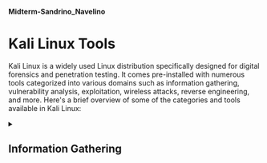 **Midterm-Sandrino_Navelino**
# **Kali Linux Tools** 

Kali Linux is a widely used Linux distribution specifically designed for digital forensics and penetration testing. It comes pre-installed with numerous tools categorized into various domains such as information gathering, vulnerability analysis, exploitation, wireless attacks, reverse engineering, and more. Here's a brief overview of some of the categories and tools available in Kali Linux:

<details>
<summary><h2>Information Gathering</h2></summary>

  Tools in this category are used to gather information about targets, including hosts, networks, and services.<br>
  Examples of this are below:

## 1. Nmap

Nmap (Network Mapper) is a powerful open-source network scanning tool used for discovering hosts and services on a computer network, thus creating a "map" of the network.

- YouTube Video: [Introduction to Nmap - Network Scanning Basics](https://www.youtube.com/watch?v=6-Uemw0aYXM)
  - Command: `nmap <target>`
    <details>
    <summary>Copy Command</summary>
    
    ```
    nmap <target>
    ```
    </details>

## 2. theHarvester

theHarvester is a tool for gathering email accounts, subdomains, virtual hosts, and open ports from public sources like search engines and PGP key servers.

- YouTube Video: [theHarvester - Information Gathering Tool](https://www.youtube.com/watch?v=t-cjcJJa0fQ)
  - Command: `theharvester -d <target> -l <limit>`
    <details>
    <summary>Copy Command</summary>
    
    ```
    theharvester -d <target> -l <limit>
    ```
    </details>

## 3. Recon-ng

Recon-ng is a full-featured web reconnaissance framework written in Python. It provides a powerful environment for conducting reconnaissance and open-source intelligence gathering on a target.

- YouTube Video: [Recon-ng - Open Source Intelligence Framework](https://www.youtube.com/watch?v=ybA2SoO97bA)
  - Command: `recon-ng`
    <details>
    <summary>Copy Command</summary>
    
    ```
    recon-ng
    ```
    </details>

## 4. Maltego

Maltego is a data visualization tool used for open-source intelligence and forensics investigations. It allows users to visualize complex relationships among entities gathered from various sources.

- YouTube Video: [Maltego CE Tutorial](https://www.youtube.com/watch?v=mv-vtcvt1l8)
  - Additional Information: Maltego offers Community Edition (CE) for free, with limited functionalities compared to the commercial version.
    ```
    Maltego offers Community Edition (CE) for free, with limited functionalities compared to the commercial version.
    ```

## 5. SpiderFoot

SpiderFoot is an open-source intelligence automation tool that enables users to gather information from various sources, including search engines, social media platforms, and public databases.

- YouTube Video: [SpiderFoot - Open Source Intelligence Automation Tool](https://www.youtube.com/watch?v=Lwe5amqP5kc)
  - Additional Information: SpiderFoot provides a user-friendly web interface for configuring and running scans.
    ```
    SpiderFoot provides a user-friendly web interface for configuring and running scans.
    ```
## 6. Amass

Amass is a tool used for network mapping, it discovers and enumerates subdomains through various techniques.
- YouTube Video: [Amass - Network Mapping Tool](https://www.youtube.com/watch?v=YTzZ5IVmmRM)
  - Command: `amass enum -d example.com`
    ```
    amass enum -d example.com
    ```

## 7. Dmitry

Dmitry is an information gathering tool used for gathering intelligence about a target by performing a variety of tasks such as subdomain enumeration, port scanning, and more.
- YouTube Video: [Dmitry - Information Gathering Tool](https://www.youtube.com/watch?v=6Gd9GXbhjWc)
  - Command: `dmitry -winsepo example.txt example.com`
    ```
    dmitry -winsepo example.txt example.com
    ```

## 8. Ike-scan

Ike-scan is a command-line tool used for discovering, fingerprinting, and testing IPsec VPN systems.
- YouTube Video: [Ike-scan - IPsec VPN Testing Tool](https://www.youtube.com/watch?v=YYZZma27S-A)
  - Command: `ike-scan <target>`
    ```
    ike-scan <target>
    ```

## 9. Legion (Root)

Legion (Root) is a multi-purpose security auditing and penetration testing framework which provides an easy-to-use interface along with an efficient and effective scanning engine.
- YouTube Video: [Legion (Root) - Security Auditing and Penetration Testing Framework](https://www.youtube.com/watch?v=2_rT5CJZ5iU)
  - Command: `legion`
    ```
    legion
    ```

## 10. Netdiscover

Netdiscover is an active/passive ARP reconnaissance tool, it discovers hosts on a network by actively sending ARP requests and analyzing responses.
- YouTube Video: [Netdiscover - ARP Reconnaissance Tool](https://www.youtube.com/watch?v=ISqCkfQK1QA)
  - Command: `netdiscover -i eth0`
    ```
    netdiscover -i eth0
    ```

</details>
